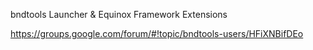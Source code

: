 bndtools Launcher & Equinox Framework Extensions

https://groups.google.com/forum/#!topic/bndtools-users/HFiXNBifDEo